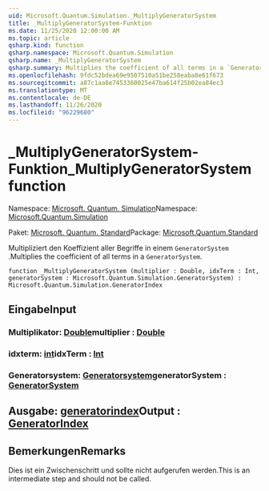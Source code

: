 ```yaml
---
uid: Microsoft.Quantum.Simulation._MultiplyGeneratorSystem
title: _MultiplyGeneratorSystem-Funktion
ms.date: 11/25/2020 12:00:00 AM
ms.topic: article
qsharp.kind: function
qsharp.namespace: Microsoft.Quantum.Simulation
qsharp.name: _MultiplyGeneratorSystem
qsharp.summary: Multiplies the coefficient of all terms in a `GeneratorSystem`.
ms.openlocfilehash: 9fdc52bdea69e9507510a51be258eaba8e61f673
ms.sourcegitcommit: a87c1aa8e7453360025e47ba614f25b02ea84ec3
ms.translationtype: MT
ms.contentlocale: de-DE
ms.lasthandoff: 11/26/2020
ms.locfileid: "96229680"
---
```

# <a name="_multiplygeneratorsystem-function"></a><span data-ttu-id="1a56c-102">_MultiplyGeneratorSystem-Funktion</span><span class="sxs-lookup"><span data-stu-id="1a56c-102">_MultiplyGeneratorSystem function</span></span>

<span data-ttu-id="1a56c-103">Namespace: [Microsoft. Quantum. Simulation](xref:Microsoft.Quantum.Simulation)</span><span class="sxs-lookup"><span data-stu-id="1a56c-103">Namespace: [Microsoft.Quantum.Simulation](xref:Microsoft.Quantum.Simulation)</span></span>

<span data-ttu-id="1a56c-104">Paket: [Microsoft. Quantum. Standard](https://nuget.org/packages/Microsoft.Quantum.Standard)</span><span class="sxs-lookup"><span data-stu-id="1a56c-104">Package: [Microsoft.Quantum.Standard](https://nuget.org/packages/Microsoft.Quantum.Standard)</span></span>


<span data-ttu-id="1a56c-105">Multipliziert den Koeffizient aller Begriffe in einem `GeneratorSystem` .</span><span class="sxs-lookup"><span data-stu-id="1a56c-105">Multiplies the coefficient of all terms in a `GeneratorSystem`.</span></span>

```qsharp
function _MultiplyGeneratorSystem (multiplier : Double, idxTerm : Int, generatorSystem : Microsoft.Quantum.Simulation.GeneratorSystem) : Microsoft.Quantum.Simulation.GeneratorIndex
```


## <a name="input"></a><span data-ttu-id="1a56c-106">Eingabe</span><span class="sxs-lookup"><span data-stu-id="1a56c-106">Input</span></span>

### <a name="multiplier--double"></a><span data-ttu-id="1a56c-107">Multiplikator: [Double](xref:microsoft.quantum.lang-ref.double)</span><span class="sxs-lookup"><span data-stu-id="1a56c-107">multiplier : [Double](xref:microsoft.quantum.lang-ref.double)</span></span>




### <a name="idxterm--int"></a><span data-ttu-id="1a56c-108">idxterm: [int](xref:microsoft.quantum.lang-ref.int)</span><span class="sxs-lookup"><span data-stu-id="1a56c-108">idxTerm : [Int](xref:microsoft.quantum.lang-ref.int)</span></span>




### <a name="generatorsystem--generatorsystem"></a><span data-ttu-id="1a56c-109">Generatorsystem: [Generatorsystem](xref:Microsoft.Quantum.Simulation.GeneratorSystem)</span><span class="sxs-lookup"><span data-stu-id="1a56c-109">generatorSystem : [GeneratorSystem](xref:Microsoft.Quantum.Simulation.GeneratorSystem)</span></span>





## <a name="output--generatorindex"></a><span data-ttu-id="1a56c-110">Ausgabe: [generatorindex](xref:Microsoft.Quantum.Simulation.GeneratorIndex)</span><span class="sxs-lookup"><span data-stu-id="1a56c-110">Output : [GeneratorIndex](xref:Microsoft.Quantum.Simulation.GeneratorIndex)</span></span>



## <a name="remarks"></a><span data-ttu-id="1a56c-111">Bemerkungen</span><span class="sxs-lookup"><span data-stu-id="1a56c-111">Remarks</span></span>

<span data-ttu-id="1a56c-112">Dies ist ein Zwischenschritt und sollte nicht aufgerufen werden.</span><span class="sxs-lookup"><span data-stu-id="1a56c-112">This is an intermediate step and should not be called.</span></span>